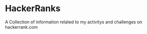 HackerRanks
===========

A Collection of information related to my activitys and challenges on hackerrank.com

